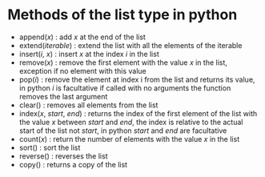 # Methods of the list type in python

- append(_x_) : add _x_ at the end of the list
- extend(_iterable_) : extend the list with all the elements of the iterable
- insert(_i_, _x_) : insert _x_ at the index _i_ in the list
- remove(_x_) : remove the first element with the value _x_ in the list, exception if no element with this value
- pop(_i_) : remove the element at index i from the list and returns its value, in python _i_ is facultative if called with no arguments the function removes the last argument
- clear() : removes all elements from the list
- index(_x_, _start_, _end_) : returns the index of the first element of the list with the value _x_ between _start_ and _end_, the index is relative to the actual start of the list not _start_, in python _start_ and _end_ are facultative
- count(_x_) : return the number of elements with the value _x_ in the list
- sort() : sort the list
- reverse() : reverses the list
- copy() : returns a copy of the list